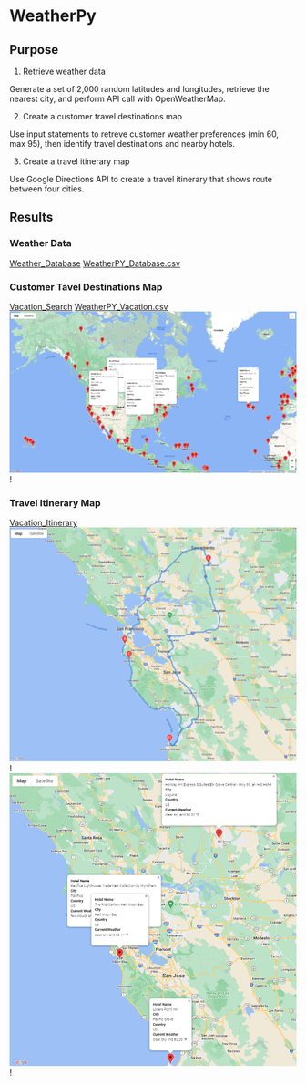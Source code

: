 # WeatherPy

## Purpose
1. Retrieve weather data

Generate a set of 2,000 random latitudes and longitudes, retrieve the nearest city, and perform API call with OpenWeatherMap.

2. Create a customer travel destinations map

Use input statements to retreve customer weather preferences (min 60, max 95), then identify travel destinations and nearby hotels.

3. Create a travel itinerary map

Use Google Directions API to create a travel itinerary that shows route between four cities.

## Results
### Weather Data
[Weather_Database](https://github.com/nkinsler/WeatherPy/blob/main/Weather_Database/Weather_Database.ipynb)
[WeatherPY_Database.csv](https://github.com/nkinsler/WeatherPy/blob/main/Weather_Database/WeatherPY_Database.csv)
### Customer Tavel Destinations Map
[Vacation_Search](https://github.com/nkinsler/WeatherPy/blob/main/Vacation_Search/Vacation_Search.ipynb)
[WeatherPY_Vacation.csv](https://github.com/nkinsler/WeatherPy/blob/main/Vacation_Search/WeatherPy_vacation.csv)
![WeatherPY_vacation_map.png](https://github.com/nkinsler/WeatherPy/blob/main/Vacation_Search/WeatherPy_vacation_map.png)!
### Travel Itinerary Map
[Vacation_Itinerary](https://github.com/nkinsler/WeatherPy/blob/main/Vacation_Itinerary/Vacation_Itinerary.ipynb)
![WeatherPY_travel_map.png](https://github.com/nkinsler/WeatherPy/blob/main/Vacation_Itinerary/WeatherPy_travel_map.png)!
![WeatherPY_travel_map_markers.png](https://github.com/nkinsler/WeatherPy/blob/main/Vacation_Itinerary/WeatherPy_travel_map_markers.png)!
